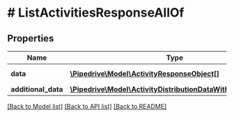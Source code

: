 # # ListActivitiesResponseAllOf

## Properties

Name | Type | Description | Notes
------------ | ------------- | ------------- | -------------
**data** | [**\Pipedrive\Model\ActivityResponseObject[]**](ActivityResponseObject.md) | The array of activities | [optional]
**additional_data** | [**\Pipedrive\Model\ActivityDistributionDataWithAdditionalData**](ActivityDistributionDataWithAdditionalData.md) |  | [optional]

[[Back to Model list]](../../README.md#models) [[Back to API list]](../../README.md#endpoints) [[Back to README]](../../README.md)
